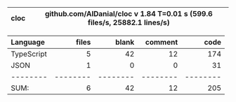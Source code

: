 
cloc|github.com/AlDanial/cloc v 1.84  T=0.01 s (599.6 files/s, 25882.1 lines/s)
--- | ---

Language|files|blank|comment|code
:-------|-------:|-------:|-------:|-------:
TypeScript|5|42|12|174
JSON|1|0|0|31
--------|--------|--------|--------|--------
SUM:|6|42|12|205
